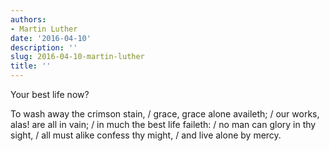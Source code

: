 ```yaml
---
authors:
- Martin Luther
date: '2016-04-10'
description: ''
slug: 2016-04-10-martin-luther
title: ''
---
```

Your best life now?

To wash away the crimson stain, / grace, grace alone availeth; / our works, alas! are all in vain; / in much the best life faileth: / no man can glory in thy sight, / all must alike confess thy might, / and live alone by mercy.



